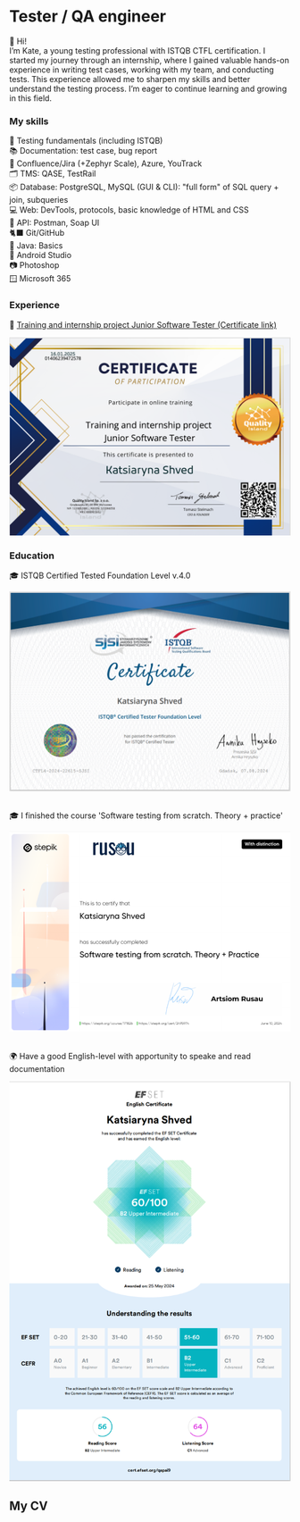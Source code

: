 # Tester / QA engineer
<p>👋 Hi! 
<br> I’m Kate, a young testing professional with ISTQB CTFL certification. I started my journey through an internship, where I gained valuable hands-on experience in writing test cases, working with my team, and conducting tests. This experience allowed me to sharpen my skills and better understand the testing process. I’m eager to continue learning and growing in this field. </p>

### My skills 
<p> 📖 Testing fundamentals (including ISTQB)
<br>📚 Documentation: test case, bug report
<br>🐞 Confluence/Jira (+Zephyr Scale), Azure, YouTrack
<br>🗂️ TMS: QASE, TestRail
<br>📦 Database: PostgreSQL, MySQL (GUI & CLI): "full form" of SQL query + join, subqueries	
<br>💻 Web: DevTools, protocols, basic knowledge of HTML and CSS
<br>🔗 API: Postman, Soap UI
<br>🐈‍⬛ Git/GitHub
<br>🍵 Java: Basics
<br>📱 Android Studio
<br>📷 Photoshop
<br>🪟 Microsoft 365 </p>


### Experience
<p> 📌 <a href='https://verified.sertifier.com/en/verify/01406239472578/'>Training and internship project Junior Software Tester (Certificate link)</a></p>

<div align="center"><img src='Internship_certificate.png'></div>

### Education
<p>🎓 ISTQB Certified Tested Foundation Level v.4.0</p>
<div align="center"><img  src="CTFL4-2024-22615-SJSI_EN_Katsiaryna_Shved.png"  /></div><br>
<p>🎓 I finished the course 'Software testing from scratch. Theory + practice'</p>
<div align="center"><img  src="Certificate_Rusau_distinction.png"  /></div><br>
<p>🌍 Have a good English-level with apportunity to speake and read documentation</p>
<div align="center"><img  src="Certification_EFSET.png"  /></div>


## My CV

<div align="center">
  <img  src=""  />
</div>
